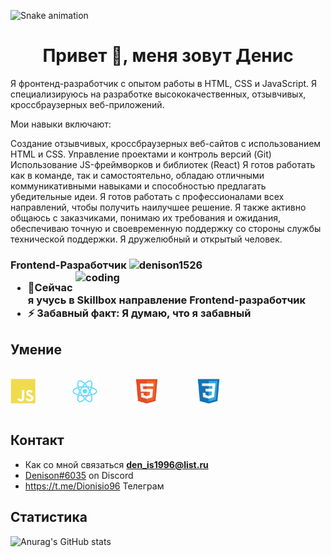 

  ![Snake animation](https://github.com/eagrundy/eagrundy/blob/output/github-contribution-grid-snake.svg)
<h1 align="center">Привет 👋, меня зовут Денис</h1>
<p>Я фронтенд-разработчик с опытом работы в HTML, CSS и JavaScript. Я специализируюсь на разработке высококачественных, отзывчивых, кроссбраузерных веб-приложений.

Мои навыки включают:

Создание отзывчивых, кроссбраузерных веб-сайтов с использованием HTML и CSS.
Управление проектами и контроль версий (Git)
Использование JS-фреймворков и библиотек (React)
Я готов работать как в команде, так и самостоятельно, обладаю отличными коммуникативными навыками и способностью предлагать убедительные идеи. Я готов работать с профессионалами всех направлений, чтобы получить наилучшее решение.
Я также активно общаюсь с заказчиками, понимаю их требования и ожидания, обеспечиваю точную и своевременную поддержку со стороны службы технической поддержки.
Я дружелюбный и открытый человек.<p>
<h3> Frontend-Разработчик
<img alin="right" alt="coding" width="400" src="https://i.pinimg.com/originals/a5/35/60/a53560c8088900e266880f779dacced7.gif"
<p align="right"> <img src="https://komarev.com/ghpvc/?username=denison1526&label=Profile%20views&color=0e75b6&style=flat" alt="denison1526" /> </p>

- 🌱Сейчас я учусь в **Skillbox** направление Frontend-разработчик
- ⚡ Забавный факт: **Я думаю, что я забавный**

 ## Умение
<div style="display: inline_block"><br>
  <img height="40" align="center" alt="Erica-Js" height="30" width="40" src="https://raw.githubusercontent.com/devicons/devicon/master/icons/javascript/javascript-plain.svg">
 &nbsp;&nbsp;&nbsp;&nbsp;&nbsp;&nbsp;&nbsp;&nbsp;&nbsp;&nbsp;&nbsp;&nbsp;&nbsp;
  <img height="40" align="center" alt="Erica-React" height="30" width="40" src="https://raw.githubusercontent.com/devicons/devicon/master/icons/react/react-original.svg">
 &nbsp;&nbsp;&nbsp;&nbsp;&nbsp;&nbsp;&nbsp;&nbsp;&nbsp;&nbsp;&nbsp;&nbsp;&nbsp;
  <img height="40" align="center" alt="Erica-HTML" height="30" width="40" src="https://raw.githubusercontent.com/devicons/devicon/master/icons/html5/html5-original.svg">
 &nbsp;&nbsp;&nbsp;&nbsp;&nbsp;&nbsp;&nbsp;&nbsp;&nbsp;&nbsp;&nbsp;&nbsp;&nbsp;
  <img height="40" align="center" alt="Erica-CSS" height="30" width="40" src="https://raw.githubusercontent.com/devicons/devicon/master/icons/css3/css3-original.svg">
</div>
  
</br>


## Контакт
- Как со мной связаться **den_is1996@list.ru**
- [Denison#6035](./) on Discord
- https://t.me/Dionisio96 Телеграм




## Статистика
![Anurag's GitHub stats](https://github-readme-stats.vercel.app/api?username=anuraghazra&show_icons=true&theme=radical)
<a href="https://github.com/MartinHeinz/MartinHeinz">

  




